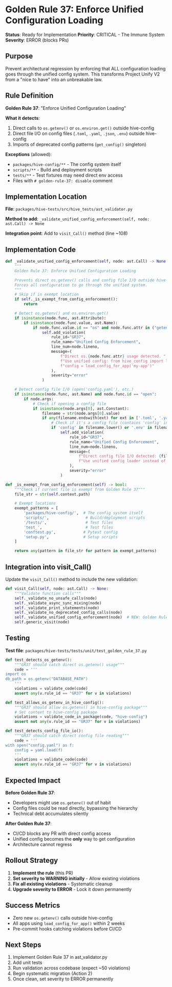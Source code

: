 # Golden Rule 37: Enforce Unified Configuration Loading

**Status**: Ready for Implementation
**Priority**: CRITICAL - The Immune System
**Severity**: ERROR (blocks PRs)

## Purpose

Prevent architectural regression by enforcing that ALL configuration loading goes through the unified config system. This transforms Project Unify V2 from a "nice to have" into an unbreakable law.

## Rule Definition

**Golden Rule 37**: "Enforce Unified Configuration Loading"

**What it detects**:
1. Direct calls to `os.getenv()` or `os.environ.get()` outside hive-config
2. Direct file I/O on config files (`.toml`, `.yaml`, `.json`, `.env`) outside hive-config
3. Imports of deprecated config patterns (`get_config()` singleton)

**Exceptions** (allowed):
- `packages/hive-config/**` - The config system itself
- `scripts/**` - Build and deployment scripts
- `tests/**` - Test fixtures may need direct env access
- Files with `# golden-rule-37: disable` comment

## Implementation Location

**File**: `packages/hive-tests/src/hive_tests/ast_validator.py`

**Method to add**: `_validate_unified_config_enforcement(self, node: ast.Call) -> None`

**Integration point**: Add to `visit_Call()` method (line ~108)

## Implementation Code

```python
def _validate_unified_config_enforcement(self, node: ast.Call) -> None:
    """
    Golden Rule 37: Enforce Unified Configuration Loading

    Prevents direct os.getenv() calls and config file I/O outside hive-config.
    Forces all configuration to go through the unified system.
    """
    # Skip if in exempt location
    if self._is_exempt_from_config_enforcement():
        return

    # Detect os.getenv() and os.environ.get()
    if isinstance(node.func, ast.Attribute):
        if isinstance(node.func.value, ast.Name):
            if node.func.value.id == "os" and node.func.attr in ("getenv", "environ"):
                self.add_violation(
                    rule_id="GR37",
                    rule_name="Unified Config Enforcement",
                    line_num=node.lineno,
                    message=(
                        f"Direct os.{node.func.attr} usage detected. "
                        f"Use unified config: from hive_config import load_config_for_app; "
                        f"config = load_config_for_app('my-app')"
                    ),
                    severity="error"
                )

    # Detect config file I/O (open('config.yaml'), etc.)
    if isinstance(node.func, ast.Name) and node.func.id == "open":
        if node.args:
            # Check if opening a config file
            if isinstance(node.args[0], ast.Constant):
                filename = str(node.args[0].value)
                if any(filename.endswith(ext) for ext in ['.toml', '.yaml', '.yml', '.json', '.env']):
                    # Check if it's a config file (contains 'config' in name or path)
                    if 'config' in filename.lower() or '.env' in filename:
                        self.add_violation(
                            rule_id="GR37",
                            rule_name="Unified Config Enforcement",
                            line_num=node.lineno,
                            message=(
                                f"Direct config file I/O detected: {filename}. "
                                f"Use unified config loader instead of reading config files directly."
                            ),
                            severity="error"
                        )

def _is_exempt_from_config_enforcement(self) -> bool:
    """Check if current file is exempt from Golden Rule 37"""
    file_str = str(self.context.path)

    # Exempt locations
    exempt_patterns = [
        'packages/hive-config/',  # The config system itself
        'scripts/',                # Build/deployment scripts
        '/tests/',                 # Test files
        'test_',                   # Test files
        'conftest.py',            # Pytest config
        'setup.py',               # Setup scripts
    ]

    return any(pattern in file_str for pattern in exempt_patterns)
```

## Integration into visit_Call()

Update the `visit_Call()` method to include the new validation:

```python
def visit_Call(self, node: ast.Call) -> None:
    """Validate function calls"""
    self._validate_no_unsafe_calls(node)
    self._validate_async_sync_mixing(node)
    self._validate_print_statements(node)
    self._validate_no_deprecated_config_calls(node)
    self._validate_unified_config_enforcement(node)  # NEW: Golden Rule 37
    self.generic_visit(node)
```

## Testing

**Test file**: `packages/hive-tests/tests/unit/test_golden_rule_37.py`

```python
def test_detects_os_getenv():
    """GR37 should catch direct os.getenv() usage"""
    code = '''
import os
db_path = os.getenv("DATABASE_PATH")
    '''
    violations = validate_code(code)
    assert any(v.rule_id == "GR37" for v in violations)

def test_allows_os_getenv_in_hive_config():
    """GR37 should allow os.getenv() in hive-config package"""
    # Set context to hive-config package
    violations = validate_code_in_package(code, "hive-config")
    assert not any(v.rule_id == "GR37" for v in violations)

def test_detects_config_file_io():
    """GR37 should catch direct config file reading"""
    code = '''
with open("config.yaml") as f:
    config = yaml.load(f)
    '''
    violations = validate_code(code)
    assert any(v.rule_id == "GR37" for v in violations)
```

## Expected Impact

**Before Golden Rule 37**:
- Developers might use `os.getenv()` out of habit
- Config files could be read directly, bypassing the hierarchy
- Technical debt accumulates silently

**After Golden Rule 37**:
- CI/CD blocks any PR with direct config access
- Unified config becomes the **only** way to get configuration
- Architecture cannot regress

## Rollout Strategy

1. **Implement the rule** (this PR)
2. **Set severity to WARNING initially** - Allow existing violations
3. **Fix all existing violations** - Systematic cleanup
4. **Upgrade severity to ERROR** - Lock it down permanently

## Success Metrics

- Zero new `os.getenv()` calls outside hive-config
- All apps using `load_config_for_app()` within 2 weeks
- Pre-commit hooks catching violations before CI/CD

## Next Steps

1. Implement Golden Rule 37 in ast_validator.py
2. Add unit tests
3. Run validation across codebase (expect ~50 violations)
4. Begin systematic migration (Action 2)
5. Once clean, set severity to ERROR permanently
